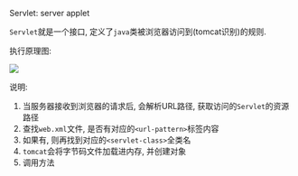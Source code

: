 Servlet:  server applet

`Servlet`就是一个接口, 定义了`java`类被浏览器访问到(tomcat识别)的规则.



执行原理图:

![](https://pic.superbed.cn/item/5dc010088e0e2e3ee9f69bde.jpg)

说明:

1. 当服务器接收到浏览器的请求后, 会解析URL路径, 获取访问的`Servlet`的资源路径
2. 查找`web.xml`文件, 是否有对应的`<url-pattern>`标签内容
3. 如果有, 则再找到对应的`<servlet-class>`全类名
4. `tomcat`会将字节码文件加载进内存, 并创建对象
5. 调用方法





















